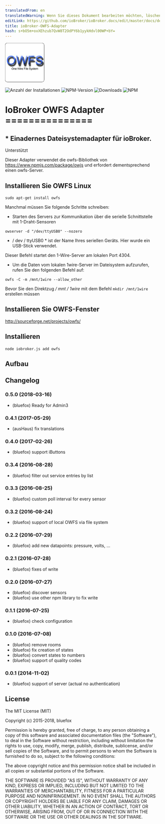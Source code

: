 ```yaml
---
translatedFrom: en
translatedWarning: Wenn Sie dieses Dokument bearbeiten möchten, löschen Sie bitte das Feld "translationsFrom". Andernfalls wird dieses Dokument automatisch erneut übersetzt
editLink: https://github.com/ioBroker/ioBroker.docs/edit/master/docs/de/adapterref/iobroker.owfs/README.md
title: ioBroker-OWFS-Adapter
hash: s+bO5m+oxXEhzub7QvW8T2OdPY6b1yykHdvl00WP+bY=
---
```

![Logo](../../../en/adapterref/iobroker.owfs/admin/owfs.png)

![Anzahl der Installationen](http://iobroker.live/badges/owfs-stable.svg)
![NPM-Version](http://img.shields.io/npm/v/iobroker.owfs.svg)
![Downloads](https://img.shields.io/npm/dm/iobroker.owfs.svg)
![NPM](https://nodei.co/npm/iobroker.owfs.png?downloads=true)

# IoBroker OWFS Adapter ===============
## * Einadernes Dateisystemadapter für ioBroker.
Unterstützt

Dieser Adapter verwendet die owfs-Bibliothek von https://www.npmjs.com/package/owjs und erfordert dementsprechend einen owfs-Server.

## Installieren Sie OWFS Linux
```sudo apt-get install owfs```

Manchmal müssen Sie folgende Schritte schreiben:

- Starten des Servers zur Kommunikation über die serielle Schnittstelle mit 1-Draht-Sensoren

```
owserver -d "/dev/ttyUSB0" --nozero
```

* / dev / ttyUSB0 * ist der Name Ihres seriellen Geräts. Hier wurde ein USB-Stick verwendet.

Dieser Befehl startet den 1-Wire-Server am lokalen Port 4304.

- Um die Daten vom lokalen 1wire-Server im Dateisystem aufzurufen, rufen Sie den folgenden Befehl auf:

```
owfs -C -m /mnt/1wire --allow_other
```

Bevor Sie den Direktzug */ mnt / 1wire* mit dem Befehl `mkdir /mnt/1wire` erstellen müssen

## Installieren Sie OWFS-Fenster
http://sourceforge.net/projects/owfs/

## Installieren
```node iobroker.js add owfs```

## Aufbau

## Changelog
### 0.5.0 (2018-03-16)
* (bluefox) Ready for Admin3

### 0.4.1 (2017-05-29)
* (ausHaus) fix translations

### 0.4.0 (2017-02-26)
* (bluefox) support iButtons

### 0.3.4 (2016-08-28)
* (bluefox) filter out service entries by list

### 0.3.3 (2016-08-25)
* (bluefox) custom poll interval for every sensor

### 0.3.2 (2016-08-24)
* (bluefox) support of local OWFS via file system

### 0.2.2 (2016-07-29)
* (bluefox) add new datapoints: pressure, volts, ...

### 0.2.1 (2016-07-28)
* (bluefox) fixes of write

### 0.2.0 (2016-07-27)
* (bluefox) discover sensors
* (bluefox) use other npm library to fix write

### 0.1.1 (2016-07-25)
* (bluefox) check configuration

### 0.1.0 (2016-07-08)
* (bluefox) remove rooms
* (bluefox) fix creation of states
* (bluefox) convert states to numbers
* (bluefox) support of quality codes

### 0.0.1 (2014-11-02)
* (bluefox) support of server (actual no authentication)

## License

The MIT License (MIT)

Copyright (c) 2015-2018, bluefox

Permission is hereby granted, free of charge, to any person obtaining a copy
of this software and associated documentation files (the "Software"), to deal
in the Software without restriction, including without limitation the rights
to use, copy, modify, merge, publish, distribute, sublicense, and/or sell
copies of the Software, and to permit persons to whom the Software is
furnished to do so, subject to the following conditions:

The above copyright notice and this permission notice shall be included in
all copies or substantial portions of the Software.

THE SOFTWARE IS PROVIDED "AS IS", WITHOUT WARRANTY OF ANY KIND, EXPRESS OR
IMPLIED, INCLUDING BUT NOT LIMITED TO THE WARRANTIES OF MERCHANTABILITY,
FITNESS FOR A PARTICULAR PURPOSE AND NONINFRINGEMENT. IN NO EVENT SHALL THE
AUTHORS OR COPYRIGHT HOLDERS BE LIABLE FOR ANY CLAIM, DAMAGES OR OTHER
LIABILITY, WHETHER IN AN ACTION OF CONTRACT, TORT OR OTHERWISE, ARISING FROM,
OUT OF OR IN CONNECTION WITH THE SOFTWARE OR THE USE OR OTHER DEALINGS IN
THE SOFTWARE.